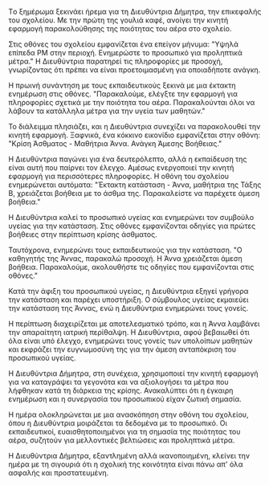 Tο ξημέρωμα ξεκινάει ήρεμα για τη Διευθύντρια Δήμητρα, την επικεφαλής του σχολείου. Με την πρώτη της γουλιά καφέ, ανοίγει την κινητή εφαρμογή παρακολούθησης της ποιότητας του αέρα στο σχολείο.

Στις οθόνες του σχολείου εμφανίζεται ένα επείγον μήνυμα: "Υψηλά επίπεδα PM στην περιοχή. Ενημερώστε το προσωπικό για προληπτικά μέτρα." Η Διευθύντρια παρατηρεί τις πληροφορίες με προσοχή, γνωρίζοντας ότι πρέπει να είναι προετοιμασμένη για οποιαδήποτε ανάγκη.

Η πρωινή συνάντηση με τους εκπαιδευτικούς ξεκινά με μια έκτακτη ενημέρωση στις οθόνες. "Παρακαλούμε, ελέγξτε την εφαρμογή για πληροφορίες σχετικά με την ποιότητα του αέρα. Παρακαλούνται όλοι να λάβουν τα κατάλληλα μέτρα για την υγεία των μαθητών."

Το διάλειμμα πλησιάζει, και η Διευθύντρια συνεχίζει να παρακολουθεί την κινητή εφαρμογή. Ξαφνικά, ένα κόκκινο εικονίδιο εμφανίζεται στην οθόνη: "Κρίση Άσθματος - Μαθήτρια Άννα. Ανάγκη Άμεσης Βοήθειας."

Η Διευθύντρια παγώνει για ένα δευτερόλεπτο, αλλά η εκπαίδευση της είναι αυτή που παίρνει τον έλεγχο. Αμέσως ενεργοποιεί την κινητή εφαρμογή για περισσότερες πληροφορίες. Η οθόνη του σχολείου ενημερώνεται αυτόματα: "Έκτακτη κατάσταση - Άννα, μαθήτρια της Τάξης Β, χρειάζεται βοήθεια με το άσθμα της. Παρακαλείστε να παρέχετε άμεση βοήθεια."

Η Διευθύντρια καλεί το προσωπικό υγείας και ενημερώνει τον συμβούλο υγείας για την κατάσταση. Στις οθόνες εμφανίζονται οδηγίες για πρώτες βοήθειες στην περίπτωση κρίσης άσθματος.

Ταυτόχρονα, ενημερώνει τους εκπαιδευτικούς για την κατάσταση. "Ο καθηγητής της Άννας, παρακαλώ προσοχή. Η Άννα χρειάζεται άμεση βοήθεια. Παρακαλούμε, ακολουθήστε τις οδηγίες που εμφανίζονται στις οθόνες."

Κατά την άφιξη του προσωπικού υγείας, η Διευθύντρια εξηγεί γρήγορα την κατάσταση και παρέχει υποστήριξη. Ο σύμβουλος υγείας εκμαιεύει την κατάσταση της Άννας, ενώ η Διευθύντρια ενημερώνει τους γονείς.

Η περίπτωση διαχειρίζεται με αποτελεσματικό τρόπο, και η Άννα λαμβάνει την απαραίτητη ιατρική περίθαλψη. Η Διευθύντρια, αφού βεβαιωθεί ότι όλα είναι υπό έλεγχο, ενημερώνει τους γονείς των υπολοίπων μαθητών και εκφράζει την ευγνωμοσύνη της για την άμεση ανταπόκριση του προσωπικού υγείας.

Η Διευθύντρια Δήμητρα, στη συνέχεια, χρησιμοποιεί την κινητή εφαρμογή για να καταγράψει τα γεγονότα και να αξιολογήσει τα μέτρα που λήφθηκαν κατά τη διάρκεια της κρίσης. Ανακαλύπτει ότι η έγκαιρη ενημέρωση και η συνεργασία του προσωπικού είχαν ζωτική σημασία.

Η ημέρα ολοκληρώνεται με μια ανασκόπηση στην οθόνη του σχολείου, όπου η Διευθύντρια μοιράζεται τα δεδομένα με το προσωπικό. Οι εκπαιδευτικοί, ευαισθητοποιημένοι για τη σημασία της ποιότητας του αέρα, συζητούν για μελλοντικές βελτιώσεις και προληπτικά μέτρα.

Η Διευθύντρια Δήμητρα, εξαντλημένη αλλά ικανοποιημένη, κλείνει την ημέρα με τη σιγουριά ότι η σχολική της κοινότητα είναι πάνω απ' όλα ασφαλής και προστατευμένη.
